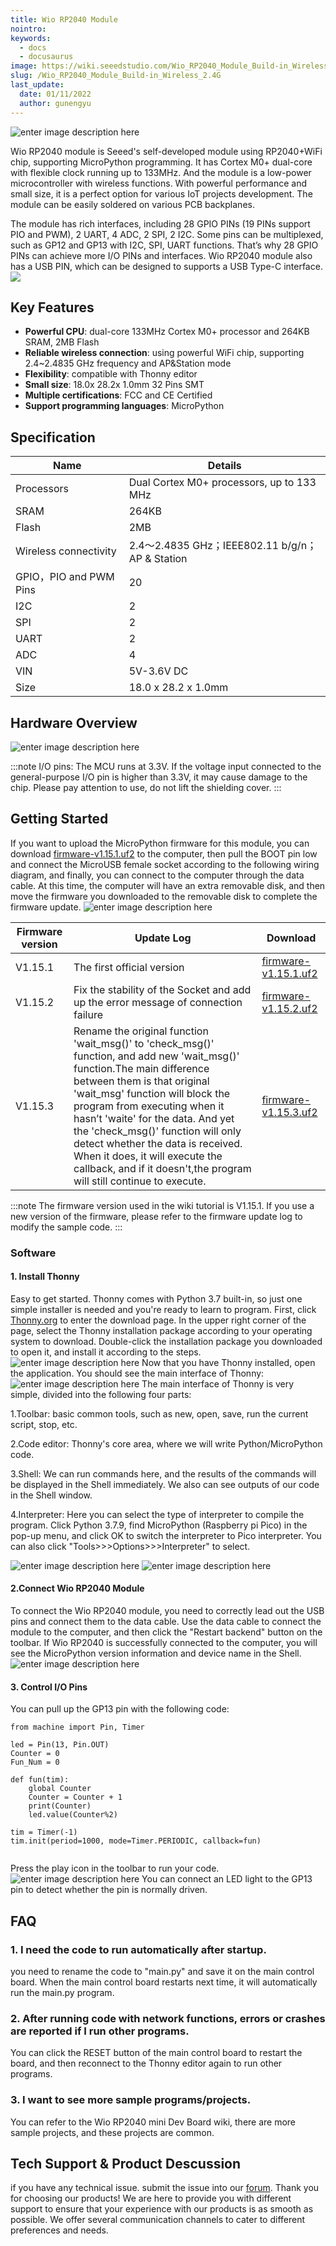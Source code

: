 ```yaml
---
title: Wio RP2040 Module
nointro:
keywords:
  - docs
  - docusaurus
image: https://wiki.seeedstudio.com/Wio_RP2040_Module_Build-in_Wireless_2.4G/
slug: /Wio_RP2040_Module_Build-in_Wireless_2.4G
last_update:
  date: 01/11/2022
  author: gunengyu
---
```


![enter image description here](https://files.seeedstudio.com/wiki/Wio_RP2040_Module-Build-in_Wireless_2.4G/module_1.jpg)

Wio RP2040 module is Seeed's self-developed module using RP2040+WiFi chip, supporting MicroPython programming. It has Cortex M0+ dual-core with flexible clock running up to 133MHz. And the module is a low-power microcontroller with wireless functions. With powerful performance and small size, it is a perfect option for various IoT projects development. The module can be easily soldered on various PCB backplanes.

The module has rich interfaces, including 28 GPIO PINs (19 PINs support PIO and PWM), 2 UART, 4 ADC, 2 SPI, 2 I2C. Some pins can be multiplexed, such as GP12 and GP13 with I2C, SPI, UART functions. That’s why 28 GPIO PINs can achieve more I/O PINs and interfaces. Wio RP2040 module also has a USB PIN, which can be designed to supports a USB Type-C interface.
[![](https://files.seeedstudio.com/wiki/Seeed-WiKi/docs/images/get_one_now.png)](https://www.seeedstudio.com/Wio-RP2040-Module-p-4932.html)  

## Key Features

- **Powerful CPU**: dual-core 133MHz Cortex M0+  processor and 264KB SRAM, 2MB Flash
- **Reliable wireless connection**: using powerful WiFi chip, supporting 2.4~2.4835 GHz frequency and AP&Station mode
- **Flexibility**: compatible with Thonny editor
- **Small size**: 18.0x 28.2x 1.0mm 32 Pins SMT
- **Multiple certifications**: FCC and CE Certified
- **Support programming languages**: MicroPython

## Specification

| Name             | Details  |
|-----------------------|--------------|
| Processors     | Dual Cortex M0+ processors, up to 133 MHz       |
| SRAM | 264KB |
| Flash          | 2MB            |
| Wireless connectivity         | 2.4〜2.4835 GHz；IEEE802.11 b/g/n；AP & Station            |
| GPIO，PIO and PWM Pins            | 20            |
| I2C             | 2            |
| SPI                  | 2   |
| UART                  | 2   |
| ADC                  | 4   |
| VIN                  | 5V-3.6V DC   |
| Size                  | 18.0 x 28.2 x 1.0mm   |

## Hardware Overview

![enter image description here](https://files.seeedstudio.com/wiki/Wio_RP2040_Module-Build-in_Wireless_2.4G/module_3.png)

:::note
		I/O pins: The MCU runs at 3.3V. If the voltage input connected to the general-purpose I/O pin is higher than 3.3V, it may cause damage to the chip. Please pay attention to use, do not lift the shielding cover.
:::
## Getting Started
If you want to upload the MicroPython firmware for this module, you can download [firmware-v1.15.1.uf2](https://files.seeedstudio.com/wiki/Wio_RP2040_mini_Dev_Board-Onboard_Wifi/firmware-v1.15.1.uf2) to the computer, then pull the BOOT pin low and connect the MicroUSB female socket according to the following wiring diagram, and finally, you can connect to the computer through the data cable. At this time, the computer will have an extra removable disk, and then move the firmware you downloaded to the removable disk to complete the firmware update.
![enter image description here](https://files.seeedstudio.com/wiki/Wio_RP2040_Module-Build-in_Wireless_2.4G/image1.png)


| Firmware version          | Update Log  | Download|
|-----------------------|--------------|---------|
|V1.15.1|The first official version|[firmware-v1.15.1.uf2](https://files.seeedstudio.com/wiki/Wio_RP2040_mini_Dev_Board-Onboard_Wifi/firmware-v1.15.1.uf2)|
|V1.15.2|Fix the stability of the Socket and add up the error message of connection failure|[firmware-v1.15.2.uf2](https://files.seeedstudio.com/wiki/Wio_RP2040_mini_Dev_Board-Onboard_Wifi/v1.15.2.uf2)|
|V1.15.3|Rename the original function 'wait_msg()' to 'check_msg()' function, and add new 'wait_msg()' function.The main difference between them is that original 'wait_msg' function will block the program from executing when it hasn’t 'waite' for the data. And yet the 'check_msg()' function will only detect whether the data is received. When it does, it will execute the callback, and if it doesn't,the program will still continue to execute.|[firmware-v1.15.3.uf2](https://files.seeedstudio.com/wiki/Wio_RP2040_mini_Dev_Board-Onboard_Wifi/1.15.3.uf2)|


:::note
    The firmware version used in the wiki tutorial is V1.15.1.
    If you use a new version of the firmware, please refer to the firmware update log to modify the sample code.
:::

### Software

#### 1. Install Thonny
Easy to get started. Thonny comes with Python 3.7 built-in, so just one simple installer is needed and you're ready to learn to program. First, click [Thonny.org](https://thonny.org/) to enter the download page. In the upper right corner of the page, select the Thonny installation package according to your operating system to download.  Double-click the installation package you downloaded to open it, and install it according to the steps.
![enter image description here](https://files.seeedstudio.com/wiki/Wio_RP2040_Module-Build-in_Wireless_2.4G/module_4.png)
Now that you have Thonny installed, open the application. You should see the main interface of Thonny:
![enter image description here](https://files.seeedstudio.com/wiki/Wio_RP2040_Module-Build-in_Wireless_2.4G/module_5.png)
The main interface of Thonny is very simple, divided into the following four parts:

1.Toolbar: basic common tools, such as new, open, save, run the current script, stop, etc. 

2.Code editor: Thonny's core area, where we will write Python/MicroPython code.  

3.Shell: We can run commands here, and the results of the commands will be displayed in the Shell immediately. We also can see outputs of our code in the Shell window.

4.Interpreter: Here you can select the type of interpreter to compile the program. Click Python 3.7.9, find MicroPython (Raspberry pi Pico) in the pop-up menu, and click OK to switch the interpreter to Pico interpreter. You can also click "Tools>>>Options>>>Interpreter" to select.

![enter image description here](https://files.seeedstudio.com/wiki/Wio_RP2040_Module-Build-in_Wireless_2.4G/module_6.png)
![enter image description here](https://files.seeedstudio.com/wiki/Wio_RP2040_Module-Build-in_Wireless_2.4G/module_7.png)

#### 2.Connect Wio RP2040 Module
To connect the Wio RP2040 module, you need to correctly lead out the USB pins and connect them to the data cable. Use the data cable to connect the module to the computer, and then click the "Restart backend" button on the toolbar. If Wio RP2040 is successfully connected to the computer, you will see the MicroPython version information and device name in the Shell.
![enter image description here](https://files.seeedstudio.com/wiki/Wio_RP2040_Module-Build-in_Wireless_2.4G/module_8.png)

#### 3. Control I/O Pins
You can pull up the GP13 pin with the following code:
```
from machine import Pin, Timer

led = Pin(13, Pin.OUT)
Counter = 0
Fun_Num = 0

def fun(tim):
    global Counter
    Counter = Counter + 1
    print(Counter)
    led.value(Counter%2)
    
tim = Timer(-1)
tim.init(period=1000, mode=Timer.PERIODIC, callback=fun)


```
Press the play icon in the toolbar to run your code.
![enter image description here](https://files.seeedstudio.com/wiki/Wio_RP2040_Module-Build-in_Wireless_2.4G/module_9.png)
You can connect an LED light to the GP13 pin to detect whether the pin is normally driven.

## FAQ

### 1. I need the code to run automatically after startup. 

you need to rename the code to "main.py" and save it on the main control board. When the main control board restarts next time, it will automatically run the main.py program.

### 2. After running code with network functions, errors or crashes are reported if I run other programs.

You can click the RESET button of the main control board to restart the board, and then reconnect to the Thonny editor again to run other programs.

### 3. I want to see more sample programs/projects.

You can refer to the Wio RP2040 mini Dev Board wiki, there are more sample projects, and these projects are common.


## Tech Support & Product Descussion
 if you have any technical issue.  submit the issue into our [forum](http://forum.seeedstudio.com/). 
Thank you for choosing our products! We are here to provide you with different support to ensure that your experience with our products is as smooth as possible. We offer several communication channels to cater to different preferences and needs.

<div class="button_tech_support_container">
<a href="https://forum.seeedstudio.com/" class="button_forum"></a> 
<a href="https://www.seeedstudio.com/contacts" class="button_email"></a>
</div>

<div class="button_tech_support_container">
<a href="https://discord.gg/eWkprNDMU7" class="button_discord"></a> 
<a href="https://github.com/Seeed-Studio/wiki-documents/discussions/69" class="button_discussion"></a>
</div>